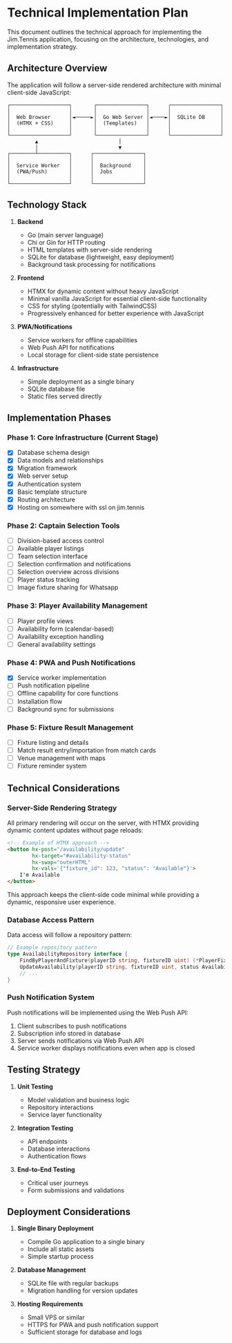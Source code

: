 # Technical Implementation Plan

This document outlines the technical approach for implementing the Jim.Tennis application, focusing on the architecture, technologies, and implementation strategy.

## Architecture Overview

The application will follow a server-side rendered architecture with minimal client-side JavaScript:

```
┌───────────────────┐       ┌────────────────┐      ┌────────────────┐
│                   │       │                │      │                │
│  Web Browser      │◄─────►│  Go Web Server │◄────►│  SQLite DB     │
│  (HTMX + CSS)     │       │  (Templates)   │      │                │
│                   │       │                │      │                │
└───────────────────┘       └────────────────┘      └────────────────┘
         ▲                          │
         │                          ▼
┌────────┴──────────┐      ┌────────────────┐
│                   │      │                │
│  Service Worker   │      │  Background    │
│  (PWA/Push)       │      │  Jobs          │
│                   │      │                │
└───────────────────┘      └────────────────┘
```

## Technology Stack

1. **Backend**
   - Go (main server language)
   - Chi or Gin for HTTP routing
   - HTML templates with server-side rendering
   - SQLite for database (lightweight, easy deployment)
   - Background task processing for notifications

2. **Frontend**
   - HTMX for dynamic content without heavy JavaScript
   - Minimal vanilla JavaScript for essential client-side functionality
   - CSS for styling (potentially with TailwindCSS)
   - Progressively enhanced for better experience with JavaScript

3. **PWA/Notifications**
   - Service workers for offline capabilities
   - Web Push API for notifications
   - Local storage for client-side state persistence

4. **Infrastructure**
   - Simple deployment as a single binary
   - SQLite database file
   - Static files served directly

## Implementation Phases

### Phase 1: Core Infrastructure (Current Stage)

- [x] Database schema design
- [x] Data models and relationships
- [x] Migration framework
- [x] Web server setup
- [x] Authentication system
- [x] Basic template structure
- [x] Routing architecture
- [x] Hosting on somewhere with ssl on jim.tennis

### Phase 2: Captain Selection Tools

- [ ] Division-based access control
- [ ] Available player listings
- [ ] Team selection interface
- [ ] Selection confirmation and notifications
- [ ] Selection overview across divisions
- [ ] Player status tracking
- [ ] Image fixture sharing for Whatsapp

### Phase 3: Player Availability Management

- [ ] Player profile views
- [ ] Availability form (calendar-based)
- [ ] Availability exception handling
- [ ] General availability settings

### Phase 4: PWA and Push Notifications

- [x] Service worker implementation
- [ ] Push notification pipeline
- [ ] Offline capability for core functions
- [ ] Installation flow
- [ ] Background sync for submissions

### Phase 5: Fixture Result Management

- [ ] Fixture listing and details
- [ ] Match result entry/importation from match cards
- [ ] Venue management with maps
- [ ] Fixture reminder system

## Technical Considerations

### Server-Side Rendering Strategy

All primary rendering will occur on the server, with HTMX providing dynamic content updates without page reloads:

```html
<!-- Example of HTMX approach -->
<button hx-post="/availability/update" 
        hx-target="#availability-status" 
        hx-swap="outerHTML"
        hx-vals='{"fixture_id": 123, "status": "Available"}'>
    I'm Available
</button>
```

This approach keeps the client-side code minimal while providing a dynamic, responsive user experience.

### Database Access Pattern

Data access will follow a repository pattern:

```go
// Example repository pattern
type AvailabilityRepository interface {
    FindByPlayerAndFixture(playerID string, fixtureID uint) (*PlayerFixtureAvailability, error)
    UpdateAvailability(playerID string, fixtureID uint, status AvailabilityStatus) error
    // ...
}
```

### Push Notification System

Push notifications will be implemented using the Web Push API:

1. Client subscribes to push notifications
2. Subscription info stored in database
3. Server sends notifications via Web Push API
4. Service worker displays notifications even when app is closed


## Testing Strategy

1. **Unit Testing**
   - Model validation and business logic
   - Repository interactions
   - Service layer functionality

2. **Integration Testing**
   - API endpoints
   - Database interactions
   - Authentication flows

3. **End-to-End Testing**
   - Critical user journeys
   - Form submissions and validations

## Deployment Considerations

1. **Single Binary Deployment**
   - Compile Go application to a single binary
   - Include all static assets
   - Simple startup process

2. **Database Management**
   - SQLite file with regular backups
   - Migration handling for version updates

3. **Hosting Requirements**
   - Small VPS or similar
   - HTTPS for PWA and push notification support
   - Sufficient storage for database and logs 